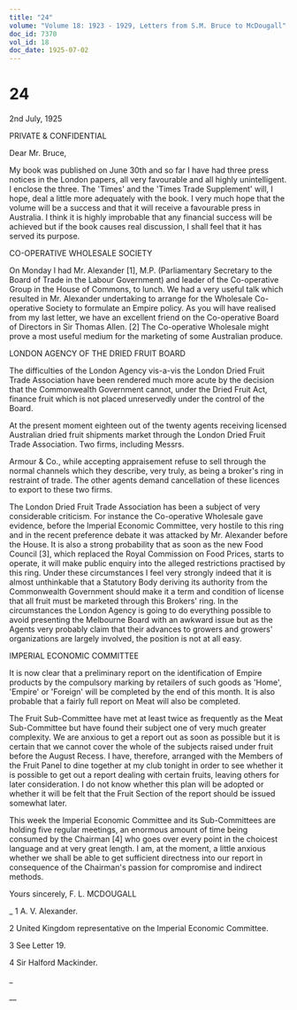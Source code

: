 ```yaml
---
title: "24"
volume: "Volume 18: 1923 - 1929, Letters from S.M. Bruce to McDougall"
doc_id: 7370
vol_id: 18
doc_date: 1925-07-02
---
```


# 24

2nd July, 1925

PRIVATE &amp; CONFIDENTIAL

Dear Mr. Bruce,

My book was published on June 30th and so far I have had three press notices in the London papers, all very favourable and all highly unintelligent. I enclose the three. The 'Times' and the 'Times Trade Supplement' will, I hope, deal a little more adequately with the book. I very much hope that the volume will be a success and that it will receive a favourable press in Australia. I think it is highly improbable that any financial success will be achieved but if the book causes real discussion, I shall feel that it has served its purpose.

CO-OPERATIVE WHOLESALE SOCIETY

On Monday I had Mr. Alexander [1], M.P. (Parliamentary Secretary to the Board of Trade in the Labour Government) and leader of the Co-operative Group in the House of Commons, to lunch. We had a very useful talk which resulted in Mr. Alexander undertaking to arrange for the Wholesale Co-operative Society to formulate an Empire policy. As you will have realised from my last letter, we have an excellent friend on the Co-operative Board of Directors in Sir Thomas Allen. [2] The Co-operative Wholesale might prove a most useful medium for the marketing of some Australian produce.

LONDON AGENCY OF THE DRIED FRUIT BOARD

The difficulties of the London Agency vis-a-vis the London Dried Fruit Trade Association have been rendered much more acute by the decision that the Commonwealth Government cannot, under the Dried Fruit Act, finance fruit which is not placed unreservedly under the control of the Board.

At the present moment eighteen out of the twenty agents receiving licensed Australian dried fruit shipments market through the London Dried Fruit Trade Association. Two firms, including Messrs.

Armour &amp; Co., while accepting appraisement refuse to sell through the normal channels which they describe, very truly, as being a broker's ring in restraint of trade. The other agents demand cancellation of these licences to export to these two firms.

The London Dried Fruit Trade Association has been a subject of very considerable criticism. For instance the Co-operative Wholesale gave evidence, before the Imperial Economic Committee, very hostile to this ring and in the recent preference debate it was attacked by Mr. Alexander before the House. It is also a strong probability that as soon as the new Food Council [3], which replaced the Royal Commission on Food Prices, starts to operate, it will make public enquiry into the alleged restrictions practised by this ring. Under these circumstances I feel very strongly indeed that it is almost unthinkable that a Statutory Body deriving its authority from the Commonwealth Government should make it a term and condition of license that all fruit must be marketed through this Brokers' ring. In the circumstances the London Agency is going to do everything possible to avoid presenting the Melbourne Board with an awkward issue but as the Agents very probably claim that their advances to growers and growers' organizations are largely involved, the position is not at all easy.

IMPERIAL ECONOMIC COMMITTEE

It is now clear that a preliminary report on the identification of Empire products by the compulsory marking by retailers of such goods as 'Home', 'Empire' or 'Foreign' will be completed by the end of this month. It is also probable that a fairly full report on Meat will also be completed.

The Fruit Sub-Committee have met at least twice as frequently as the Meat Sub-Committee but have found their subject one of very much greater complexity. We are anxious to get a report out as soon as possible but it is certain that we cannot cover the whole of the subjects raised under fruit before the August Recess. I have, therefore, arranged with the Members of the Fruit Panel to dine together at my club tonight in order to see whether it is possible to get out a report dealing with certain fruits, leaving others for later consideration. I do not know whether this plan will be adopted or whether it will be felt that the Fruit Section of the report should be issued somewhat later.

This week the Imperial Economic Committee and its Sub-Committees are holding five regular meetings, an enormous amount of time being consumed by the Chairman [4] who goes over every point in the choicest language and at very great length. I am, at the moment, a little anxious whether we shall be able to get sufficient directness into our report in consequence of the Chairman's passion for compromise and indirect methods.

Yours sincerely, F. L. MCDOUGALL 

_ 1 A. V. Alexander.

2 United Kingdom representative on the Imperial Economic Committee.

3 See Letter 19.

4 Sir Halford Mackinder.

_

__

